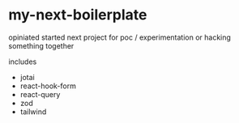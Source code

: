 # my-next-boilerplate

opiniated started next project for poc / experimentation or hacking something together

includes

- jotai
- react-hook-form
- react-query
- zod
- tailwind
